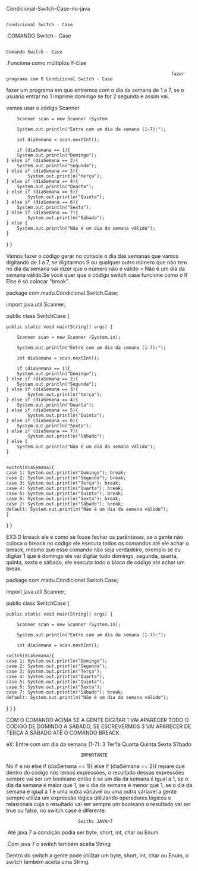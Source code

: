 Condicional-Switch-Case-no-java

                                                                           Condicional Switch - Case


.COMANDO Switch - Case


                                                                             Comando Switch - Case

.Funciona como múltiplos If-Else


                                                                  fazer programa com 0 Condicional Switch - Case


fazer um programa em que entremos com o dia da semana de 1 a 7, se o usuário entrar no 1 imprime domingo se for 2 segunda e assim vai.

vamos usar o código Scanner

		Scanner scan = new Scanner (System
		
		System.out.println("Entre com um dia da semana (1-7):");
		
		int diaSemana = scan.nextInt();
		
		if (diaSemana == 1){
		System.out.println("Domingo");
	} else if (diaSemana == 2){
		System.out.println("Segunda");
	} else if (diaSemana == 3){
			System.out.println("terça");
	} else if (diaSemana == 4){
		System.out.println("Quarta");
	} else if (diaSemana == 5){
			System.out.println("Quinta");
	} else if (diaSemana == 6){
		System.out.println("Sexta");
	} else if (diaSemana == 7){
			System.out.println("Sábado");
	} else {
		System.out.println("Não é um dia da semana válido");
    }
  }
}

Vamos fazer o código gerar no console o dia das semanas que vamos digitando de 1 a 7, se digitarmos 9 ou qualquer outro número que não tem no dia da semana
vai dizer que o número não é válido > Não é um dia da semana válido.Se você quer que o código switch case funcione como o If Else é só colocar "break".

package com.madu.Condicional.Switch.Case;

import java.util.Scanner;

public class SwitchCase {

	public static void main(String[] args) {
		
		Scanner scan = new Scanner (System.in);
		
		System.out.println("Entre com um dia da semana (1-7):");
		
		int diaSemana = scan.nextInt();
		
		if (diaSemana == 1){
		System.out.println("Domingo");
	} else if (diaSemana == 2){
		System.out.println("Segunda");
	} else if (diaSemana == 3){
			System.out.println("terça");
	} else if (diaSemana == 4){
		System.out.println("Quarta");
	} else if (diaSemana == 5){
			System.out.println("Quinta");
	} else if (diaSemana == 6){
		System.out.println("Sexta");
	} else if (diaSemana == 7){
			System.out.println("Sábado");
	} else {
		System.out.println("Não é um dia da semana válido");
    }
		
		
	switch(diaSemana){
	case 1: System.out.println("Domingo"); break;
	case 2: System.out.println("Segunda"); break;
	case 3: System.out.println("Terça"); break;
	case 4: System.out.println("Quarta"); break;
	case 5: System.out.println("Quinta"); break;
	case 6: System.out.println("Sexta"); break;
	case 7: System.out.println("Sábado"); break;
	default: System.out.println("Não é um dia da semana válido");
	}
  }
}



EX3:O breack ele é como se fosse fechar os parênteses, se a gente não coloca o breack no código ele esecuta todos os comandos até ele achar o breack, mesmo
que esse comando não seja verdadeiro, exemplo se eu digitar 1 que é domingo ele vai digitar tudo domingo, segunda, quarta, quinta, sexta e sábado, ele
executa todo o bloco de código até achar um break.

package com.madu.Condicional.Switch.Case;

import java.util.Scanner;

public class SwitchCase {

	public static void main(String[] args) {
		
		Scanner scan = new Scanner (System.in);
		
		System.out.println("Entre com um dia da semana (1-7):");
		
		int diaSemana = scan.nextInt();
	
	switch(diaSemana){
	case 1: System.out.println("Domingo");
	case 2: System.out.println("Segunda");
	case 3: System.out.println("Terça");
	case 4: System.out.println("Quarta");
	case 5: System.out.println("Quinta");
	case 6: System.out.println("Sexta");
	case 7: System.out.println("Sábado"); break;
	default: System.out.println("Não é um dia da semana válido");
  }
 }
}

COM O COMANDO ACIMA SE A GENTE DIGITAR 1 VAI APARECER TODO O CÓDIGO DE DOMINDO A SÁBADO, SE ESCREVERMOS 3 VAI APARECER DE TERÇA A SÁBADO ATÉ O COMANDO BREACK.

eX:
Entre com um dia da semana (1-7):
3
Ter?a
Quarta
Quinta
Sexta
S?bado

                                IMPORTANTE

No if e no else if (diaSemana == 1){   else if (diaSemana == 2){ repare que dentro do código nós temos expressões, o resultado dessas expressões sempre vai
ser um booleano então é se um dia da semana é igual a 1, se o dia da semana é maior que 1, se o dia da semana é menor que 1, se o dia da semana é igual a 1 e
uma outra váriavel ou uma outra váriavel a gente sempre utiliza um expressão lógica útilizando operadores lógicos e relasionais cuja o resultado vai ser
sempre um booleano o resultado vai ser true ou false, no switch case é diferente.

                               Swithc JAVA>7

.Até java 7 a condição podia ser byte, short, int, char ou Enum

.Com java 7 o switch também aceita String

Dentro do switch a gente pode útilizar um byte, short, int, char ou Enum, o switch também aceita uma String.
